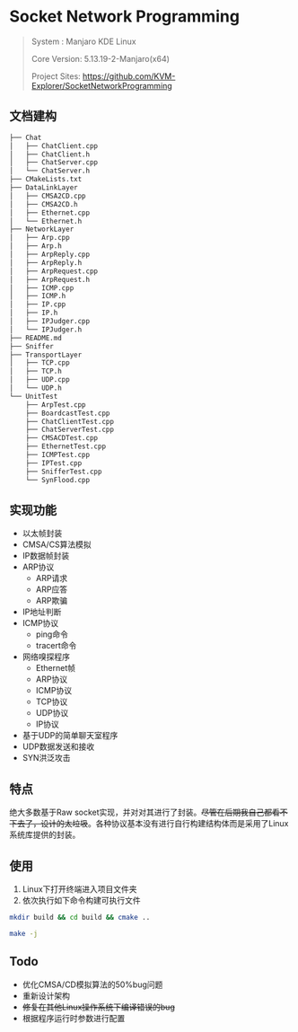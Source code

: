 # Socket Network Programming

> System : Manjaro KDE Linux
>
> Core Version: 5.13.19-2-Manjaro(x64)
>
> Project Sites: https://github.com/KVM-Explorer/SocketNetworkProgramming

## 文档建构

```bash
├── Chat
│   ├── ChatClient.cpp
│   ├── ChatClient.h
│   ├── ChatServer.cpp
│   └── ChatServer.h
├── CMakeLists.txt
├── DataLinkLayer
│   ├── CMSA2CD.cpp
│   ├── CMSA2CD.h
│   ├── Ethernet.cpp
│   └── Ethernet.h
├── NetworkLayer
│   ├── Arp.cpp
│   ├── Arp.h
│   ├── ArpReply.cpp
│   ├── ArpReply.h
│   ├── ArpRequest.cpp
│   ├── ArpRequest.h
│   ├── ICMP.cpp
│   ├── ICMP.h
│   ├── IP.cpp
│   ├── IP.h
│   ├── IPJudger.cpp
│   └── IPJudger.h
├── README.md
├── Sniffer
├── TransportLayer
│   ├── TCP.cpp
│   ├── TCP.h
│   ├── UDP.cpp
│   └── UDP.h
└── UnitTest
    ├── ArpTest.cpp
    ├── BoardcastTest.cpp
    ├── ChatClientTest.cpp
    ├── ChatServerTest.cpp
    ├── CMSACDTest.cpp
    ├── EthernetTest.cpp
    ├── ICMPTest.cpp
    ├── IPTest.cpp
    ├── SnifferTest.cpp
    └── SynFlood.cpp

```



## 实现功能

- 以太帧封装
- CMSA/CS算法模拟
- IP数据帧封装
- ARP协议
  - ARP请求
  - ARP应答
  - ARP欺骗
- IP地址判断
- ICMP协议
  - ping命令
  - tracert命令
- 网络嗅探程序
  - Ethernet帧
  - ARP协议
  - ICMP协议
  - TCP协议
  - UDP协议
  - IP协议
- 基于UDP的简单聊天室程序
- UDP数据发送和接收
- SYN洪泛攻击

## 特点

绝大多数基于Raw socket实现，并对对其进行了封装。~~尽管在后期我自己都看不下去了，设计的太垃圾~~。各种协议基本没有进行自行构建结构体而是采用了Linux系统库提供的封装。

## 使用

1. Linux下打开终端进入项目文件夹
2. 依次执行如下命令构建可执行文件

```bash
mkdir build && cd build && cmake .. 
```

```bash
make -j
```



## Todo

- 优化CMSA/CD模拟算法的50%bug问题
- 重新设计架构
- ~~修复在其他Linux操作系统下编译错误的bug~~
- 根据程序运行时参数进行配置
